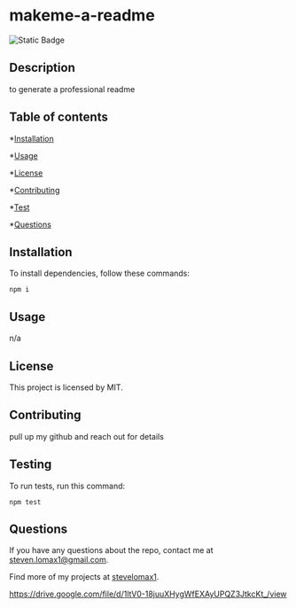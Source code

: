 # makeme-a-readme
![Static Badge](https://img.shields.io/badge/license-MIT-green.svg)

## Description

to generate a professional readme

## Table of contents

*[Installation](#installation)

*[Usage](#Usage)


*[License](#license)


*[Contributing](#contibuting)

*[Test](#test)

*[Questions](#questions)

## Installation

To install dependencies, follow these commands:

```
npm i
```

## Usage

n/a

## License

  This project is licensed by MIT.

## Contributing

pull up my github and reach out for details

## Testing

To run tests, run this command:

```
npm test
```

## Questions

If you have any questions about the repo, contact me at steven.lomax1@gmail.com.

Find more of my projects at [stevelomax1](https://github.com/stevelomax1/).


https://drive.google.com/file/d/1ltV0-18juuXHygWfEXAyUPQZ3JtkcKt_/view



